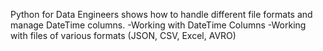 Python for Data Engineers shows how to handle different file formats and manage DateTime columns.
-Working with DateTime Columns
-Working with files of various formats (JSON, CSV, Excel, AVRO)

